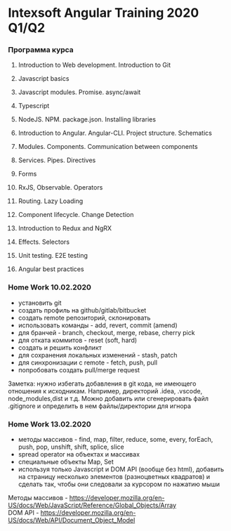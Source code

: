# Intexsoft Angular Training 2020 Q1/Q2

### Программа курса

1.  Introduction to Web development. Introduction to Git

2.  Javascript basics

3.  Javascript modules. Promise. async/await

4.  Typescript

5.  NodeJS. NPM. package.json. Installing libraries

6.  Introduction to Angular. Angular-CLI. Project structure. Schematics

7.  Modules. Components. Communication between components

8.  Services. Pipes. Directives

9.  Forms

10. RxJS, Observable. Operators

11. Routing. Lazy Loading

12. Component lifecycle. Change Detection

13. Introduction to Redux and NgRX

14. Effects. Selectors

15. Unit testing. E2E testing

16. Angular best practices

### Home Work 10.02.2020
* установить git
* создать профиль на github/gitlab/bitbucket
* создать remote репозиторий, склонировать
* использовать команды - add, revert, commit (amend)
* для бранчей - branch, checkout, merge, rebase, cherry pick
* для отката коммитов - reset (soft, hard)
* создать и решить конфликт
* для сохранения локальных изменений - stash, patch
* для синхронизации с remote - fetch, push, pull
* попробовать создать pull/merge request

Заметка: нужно избегать добавления в git кода, не имеющего отношения к исходникам. Например, директорий .idea,
.vscode, node_modules,dist и т.д. Можно добавить или сгенерировать файл .gitignore и определить в нем файлы/директории для игнора



### Home Work 13.02.2020
* методы массивов - find, map, filter, reduce, some, every, forEach, push, pop, unshift, shift, splice, slice
* spread operator на объектах и массивах
* специальные объекты Map, Set
* используя только Javascript и DOM API (вообще без html), добавить на страницу несколько элементов (разноцветных квадратов) и
сделать так, чтобы они следовали за курсором по нажатию мыши

Методы массивов - https://developer.mozilla.org/en-US/docs/Web/JavaScript/Reference/Global_Objects/Array  
DOM API - https://developer.mozilla.org/en-US/docs/Web/API/Document_Object_Model
